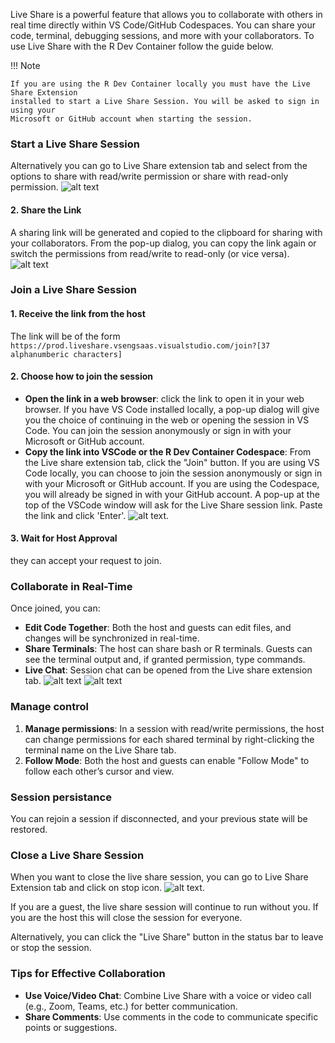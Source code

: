 Live Share is a powerful feature that allows you to collaborate with others in
real time directly within VS Code/GitHub Codespaces. You can share your code,
terminal, debugging sessions, and more with your collaborators. To use Live
Share with the R Dev Container follow the guide below.

!!! Note

    If you are using the R Dev Container locally you must have the Live Share Extension
    installed to start a Live Share Session. You will be asked to sign in using your
    Microsoft or GitHub account when starting the session.

### Start a Live Share Session



 Alternatively you can go to Live Share extension tab and select from the options
 to share with read/write permission or share with read-only permission.
![alt text](../../assets/live-share.png)

#### 2. Share the Link


 A sharing link will be generated and copied to the clipboard for sharing with
 your collaborators. From the pop-up dialog, you can copy the link again or switch
 the permissions from read/write to read-only (or vice versa).
![alt text](../../assets/live-share2.png)

### Join a Live Share Session


#### 1. Receive the link from the host

 The link will be of the form `https://prod.liveshare.vsengsaas.visualstudio.com/join?[37 alphanumberic characters]`

#### 2. Choose how to join the session

- **Open the link in a web browser**: click the link to open it in your web
  browser. If you have VS Code installed locally, a pop-up dialog will give
  you the choice of continuing in the web or opening the session in VS Code.
  You can join the session anonymously or sign in with your Microsoft or GitHub
  account.
- **Copy the link into VSCode or the R Dev Container Codespace**: From the Live
  share extension tab, click the "Join" button. If you are using VS Code locally,
  you can choose to join the session anonymously or sign in with your Microsoft
  or GitHub account. If you are using the Codespace, you will already be signed
  in with your GitHub account. A pop-up at the top of the VSCode window will ask
  for the Live Share session link. Paste the link and click 'Enter'.
![alt text](../../assets/live-share3.png).


#### 3. Wait for Host Approval

they can accept your request to join.

### Collaborate in Real-Time

Once joined, you can:

- **Edit Code Together**: Both the host and guests can edit files, and changes
  will be synchronized in real-time.
- **Share Terminals**: The host can share bash or R terminals. Guests can see
  the terminal output and, if granted permission, type commands.
- **Live Chat**: Session chat can be opened from the Live share extension tab.
![alt text](../../assets/live-share6.png) ![alt
text](../../assets/live-share5.png)

### Manage control

1. **Manage permissions**: In a session with read/write permissions, the host
   can change permissions for each shared terminal by right-clicking the
   terminal name on the Live Share tab.
2. **Follow Mode**: Both the host and guests can enable "Follow Mode" to follow
   each other’s cursor and view.

### Session persistance

You can rejoin a session if disconnected, and your previous state will be
restored.

### Close a Live Share Session

When you want to close the live share session, you can go to Live Share
Extension tab and click on stop icon.  ![alt
text](../../assets/live-share4.png).

If you are a guest, the live share session will continue to run without you. If
you are the host this will close the session for everyone.

Alternatively, you can click the "Live Share" button in the status bar to leave
or stop the session.

### Tips for Effective Collaboration

- **Use Voice/Video Chat**: Combine Live Share with a voice or video call (e.g.,
  Zoom, Teams, etc.) for better communication.
- **Share Comments**: Use comments in the code to communicate specific points or
  suggestions.
